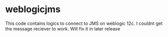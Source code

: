 # weblogicjms
This code contains logics to connect to JMS on weblogic 12c. I couldnt get the message reciever to work. Will fix it in later release
